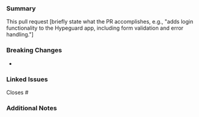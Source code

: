 ### Summary

<!-- Briefly summarize the purpose of this pull request -->

This pull request [briefly state what the PR accomplishes, e.g., "adds login functionality to the Hypeguard app, including form validation and error handling."]

<!-- Briefly describe each task; ideally each line corresponds to an atomic commit -->

<!-- For example:
- [x] Create login form UI
- [x] Add client-side validation
- [x] Implement API call for login
-->

### Breaking Changes

<!-- List any breaking changes here; be specific about how they impact other parts of the project or users -->

- <!-- e.g., "Updated API endpoint /api/login now requires additional security parameters" -->

### Linked Issues

<!-- Link to related issues by replacing #<issue-number> with the correct issue number(s) -->

Closes #<issue-number>

### Additional Notes

<!-- Add any additional context or considerations here, if needed -->
